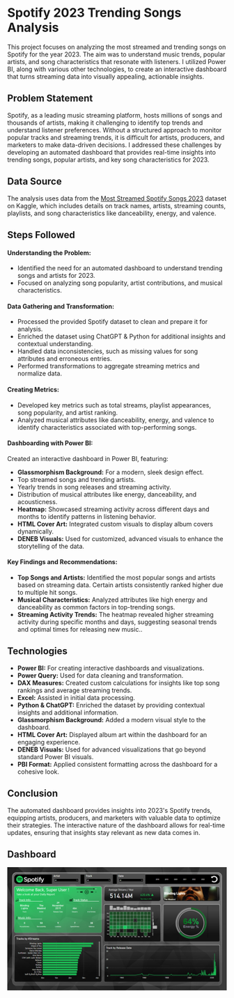 
# Spotify 2023 Trending Songs Analysis

This project focuses on analyzing the most streamed and trending songs on Spotify for the year 2023. The aim was to understand music trends, popular artists, and song characteristics that resonate with listeners. I utilized Power BI, along with various other technologies, to create an interactive dashboard that turns streaming data into visually appealing, actionable insights.

## Problem Statement

Spotify, as a leading music streaming platform, hosts millions of songs and thousands of artists, making it challenging to identify top trends and understand listener preferences. Without a structured approach to monitor popular tracks and streaming trends, it is difficult for artists, producers, and marketers to make data-driven decisions. I addressed these challenges by developing an automated dashboard that provides real-time insights into trending songs, popular artists, and key song characteristics for 2023.
## Data Source

The analysis uses data from the [Most Streamed Spotify Songs 2023]("https://www.kaggle.com/datasets/nelgiriyewithana/top-spotify-songs-2023?resource=download") dataset on Kaggle, which includes details on track names, artists, streaming counts, playlists, and song characteristics like danceability, energy, and valence.
## Steps Followed

#### Understanding the Problem:
- Identified the need for an automated dashboard to understand trending songs and artists for 2023.
- Focused on analyzing song popularity, artist contributions, and musical characteristics.

#### Data Gathering and Transformation:
- Processed the provided Spotify dataset to clean and prepare it for analysis.
- Enriched the dataset using ChatGPT & Python for additional insights and contextual understanding.
- Handled data inconsistencies, such as missing values for song attributes and erroneous entries.
- Performed transformations to aggregate streaming metrics and normalize data.

#### Creating Metrics:
- Developed key metrics such as total streams, playlist appearances, song popularity, and artist ranking.
- Analyzed musical attributes like danceability, energy, and valence to identify characteristics associated with top-performing songs.

#### Dashboarding with Power BI:
Created an interactive dashboard in Power BI, featuring:
- **Glassmorphism Background:** For a modern, sleek design effect.
- Top streamed songs and trending artists.
- Yearly trends in song releases and streaming activity.
- Distribution of musical attributes like energy, danceability, and acousticness.
- **Heatmap:** Showcased streaming activity across different days and months to identify patterns in listening behavior.
- **HTML Cover Art:** Integrated custom visuals to display album covers dynamically.
- **DENEB Visuals:** Used for customized, advanced visuals to enhance the storytelling of the data.

#### Key Findings and Recommendations:
- **Top Songs and Artists:** Identified the most popular songs and artists based on streaming data. Certain artists consistently ranked higher due to multiple hit songs.
- **Musical Characteristics:** Analyzed attributes like high energy and danceability as common factors in top-trending songs.
- **Streaming Activity Trends:** The heatmap revealed higher streaming activity during specific months and days, suggesting seasonal trends and optimal times for releasing new music..
## Technologies
- **Power BI:** For creating interactive dashboards and visualizations.
- **Power Query:** Used for data cleaning and transformation.
- **DAX Measures:** Created custom calculations for insights like top song rankings and average streaming trends.
- **Excel:** Assisted in initial data processing.
- **Python & ChatGPT:** Enriched the dataset by providing contextual insights and additional information.
- **Glassmorphism Background:** Added a modern visual style to the dashboard.
- **HTML Cover Art:** Displayed album art within the dashboard for an engaging experience.
- **DENEB Visuals:** Used for advanced visualizations that go beyond standard Power BI visuals.
- **PBI Format:** Applied consistent formatting across the dashboard for a cohesive look.
## Conclusion
The automated dashboard provides insights into 2023's Spotify trends, equipping artists, producers, and marketers with valuable data to optimize their strategies. The interactive nature of the dashboard allows for real-time updates, ensuring that insights stay relevant as new data comes in.
## Dashboard
![Spotify_Data_dashboard](https://github.com/bwadhwa0387/Spotify_Data_Analysis/raw/main/Final_Dashboard.png)

